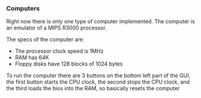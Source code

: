 ### Computers

Right now there is only one type of computer implemented. 
The computer is an emulator of a MIPS R3000 processor.

The specs of the computer are:
- The processor clock speed is 1MHz
- RAM has 64K
- Floppy disks have 128 blocks of 1024 bytes

To run the computer there are 3 buttons on the bottom left part of the GUI, the first button starts the CPU clock, the second stops the CPU clock, and the third loads the bios into the RAM, so basically resets the computer

